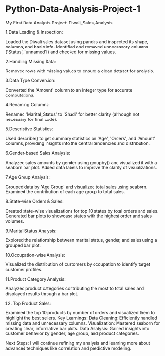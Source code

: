 # Python-Data-Analysis-Project-1
My First Data Analysis Project: Diwali_Sales_Analysis

1.Data Loading & Inspection:

Loaded the Diwali sales dataset using pandas and inspected its shape, columns, and basic info.
Identified and removed unnecessary columns ('Status', 'unnamed1') and checked for missing values.

2.Handling Missing Data:

Removed rows with missing values to ensure a clean dataset for analysis.

3.Data Type Conversion:

Converted the 'Amount' column to an integer type for accurate computations.

4.Renaming Columns:

Renamed 'Marital_Status' to 'Shadi' for better clarity (although not necessary for final code).

5.Descriptive Statistics:

Used describe() to get summary statistics on 'Age', 'Orders', and 'Amount' columns, providing insights into the central tendencies and distribution.

6.Gender-based Sales Analysis:

Analyzed sales amounts by gender using groupby() and visualized it with a seaborn bar plot.
Added data labels to improve the clarity of visualizations.

7.Age Group Analysis:

Grouped data by 'Age Group' and visualized total sales using seaborn.
Examined the contribution of each age group to total sales.

8.State-wise Orders & Sales:

Created state-wise visualizations for top 10 states by total orders and sales.
Generated bar plots to showcase states with the highest order and sales volumes.

9.Marital Status Analysis:

Explored the relationship between marital status, gender, and sales using a grouped bar plot.

10.Occupation-wise Analysis:

Visualized the distribution of customers by occupation to identify target customer profiles.

11.Product Category Analysis:

Analyzed product categories contributing the most to total sales and displayed results through a bar plot.

12. Top Product Sales:

Examined the top 10 products by number of orders and visualized them to highlight the best sellers.
Key Learnings:
Data Cleaning: Efficiently handled missing data and unnecessary columns.
Visualization: Mastered seaborn for creating clear, informative bar plots.
Data Analysis: Gained insights into customer behavior by gender, age group, and product categories.

Next Steps: I will continue refining my analysis and learning more about advanced techniques like correlation and predictive modeling.

